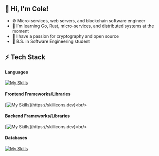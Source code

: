<!-- Level 1: Simplie Bio and stats -->

## 👋 Hi, I'm Cole!
- ⚙️ Micro-services, web servers, and blockchain software engineer
- 💭 I'm learning Go, Rust, micro-services, and distributed systems at the moment <br/>
- 🔑 I have a passion for cryptography and open source
- 📘 B.S. in Software Engineering student


<!-- Level 2/3: -->
## ⚡️ Tech Stack
#### Languages
[![My Skills](https://skillicons.dev/icons?i=go,ts,rust,py,java)](https://skillicons.dev)<br/>

####  Frontend Frameworks/Libraries
[![My Skills](https://skillicons.dev/icons?i=react,angular,htmx,tailwind,)](https://skillicons.dev)<br/>

#### Backend Frameworks/Libraries
[![My Skills](https://skillicons.dev/icons?i=nextjs,express,spring,django,)](https://skillicons.dev)<br/>

#### Databases
[![My Skills](https://skillicons.dev/icons?i=mongodb,postgres,mysql,firebase,supabase)](https://skillicons.dev)<br/>





